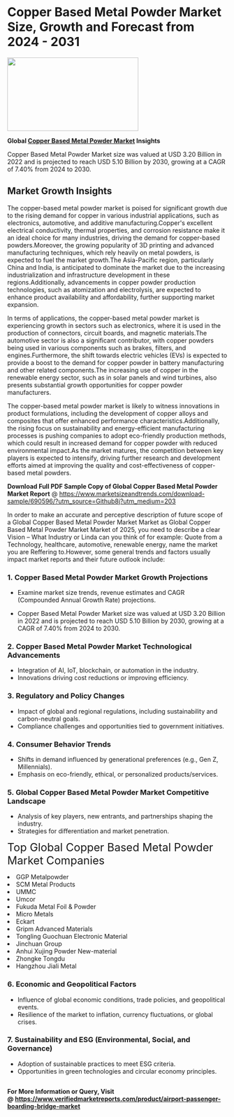 <H1>Copper Based Metal Powder Market Size, Growth and Forecast from 2024 - 2031</H1><img class="aligncenter size-medium wp-image-584254" src="https://thirdeyenews.in/wp-content/uploads/2024/09/Global-Market-Research-300x168.jpeg" alt="" width="300" height="168" /><p><strong>Global&nbsp;<a href="https://www.marketsizeandtrends.com/download-sample/690596/?utm_source=Github8j?utm_medium=203">Copper Based Metal Powder Market</a> Insights</strong></p><p>Copper Based Metal Powder Market size was valued at USD 3.20 Billion in 2022 and is projected to reach USD 5.10 Billion by 2030, growing at a CAGR of 7.40% from 2024 to 2030.</p><p><h2>Market Growth Insights</h2> <p>The copper-based metal powder market is poised for significant growth due to the rising demand for copper in various industrial applications, such as electronics, automotive, and additive manufacturing.Copper's excellent electrical conductivity, thermal properties, and corrosion resistance make it an ideal choice for many industries, driving the demand for copper-based powders.Moreover, the growing popularity of 3D printing and advanced manufacturing techniques, which rely heavily on metal powders, is expected to fuel the market growth.The Asia-Pacific region, particularly China and India, is anticipated to dominate the market due to the increasing industrialization and infrastructure development in these regions.Additionally, advancements in copper powder production technologies, such as atomization and electrolysis, are expected to enhance product availability and affordability, further supporting market expansion.</p> <p>In terms of applications, the copper-based metal powder market is experiencing growth in sectors such as electronics, where it is used in the production of connectors, circuit boards, and magnetic materials.The automotive sector is also a significant contributor, with copper powders being used in various components such as brakes, filters, and engines.Furthermore, the shift towards electric vehicles (EVs) is expected to provide a boost to the demand for copper powder in battery manufacturing and other related components.The increasing use of copper in the renewable energy sector, such as in solar panels and wind turbines, also presents substantial growth opportunities for copper powder manufacturers.</p> <p>The copper-based metal powder market is likely to witness innovations in product formulations, including the development of copper alloys and composites that offer enhanced performance characteristics.Additionally, the rising focus on sustainability and energy-efficient manufacturing processes is pushing companies to adopt eco-friendly production methods, which could result in increased demand for copper powder with reduced environmental impact.As the market matures, the competition between key players is expected to intensify, driving further research and development efforts aimed at improving the quality and cost-effectiveness of copper-based metal powders.</p> <p><span class=""><strong>Download Full PDF Sample Copy of Global Copper Based Metal Powder Market Report</strong> @ <a href="https://www.marketsizeandtrends.com/download-sample/690596/?utm_source=Github8j?utm_medium=203" target="_blank">https://www.marketsizeandtrends.com/download-sample/690596/?utm_source=Github8j?utm_medium=203</a></span></p><p>In order to make an accurate and perceptive description of future scope of a Global&nbsp;Copper Based Metal Powder Market Market as Global&nbsp;Copper Based Metal Powder Market Market of 2025, you need to describe a clear Vision &ndash; What Industry or Linda can you think of for example: Quote from a Technology, healthcare, automotive, renewable energy, name the market you are Reffering to.However, some general trends and factors usually impact market reports and their future outlook include:</p><h3>1.&nbsp;<strong>Copper Based Metal Powder Market Growth Projections</strong></h3><ul><li>Examine market size trends, revenue estimates and CAGR (Compounded Annual Growth Rate) projections.</li><li><p>Copper Based Metal Powder Market size was valued at USD 3.20 Billion in 2022 and is projected to reach USD 5.10 Billion by 2030, growing at a CAGR of 7.40% from 2024 to 2030.</p></li></ul><h3>2.&nbsp;<strong>Copper Based Metal Powder Market Technological Advancements</strong></h3><ul><li>Integration of AI, IoT, blockchain, or automation in the industry.</li><li>Innovations driving cost reductions or improving efficiency.</li></ul><h3>3.&nbsp;<strong>Regulatory and Policy Changes</strong></h3><ul><li>Impact of global and regional regulations, including sustainability and carbon-neutral goals.</li><li>Compliance challenges and opportunities tied to government initiatives.</li></ul><h3>4.&nbsp;<strong>Consumer Behavior Trends</strong></h3><ul><li>Shifts in demand influenced by generational preferences (e.g., Gen Z, Millennials).</li><li>Emphasis on eco-friendly, ethical, or personalized products/services.</li></ul><h3>5.&nbsp;<strong>Global Copper Based Metal Powder Market Competitive Landscape</strong></h3><ul><li>Analysis of key players, new entrants, and partnerships shaping the industry.</li><li>Strategies for differentiation and market penetration.</li></ul><p data-pm-slice="1 1 []"><span style="color: inherit; font-family: inherit; font-size: 25px;">Top Global Copper Based Metal Powder Market Companies</span></p><div class="" data-test-id=""><p><li>GGP Metalpowder</li><li> SCM Metal Products</li><li> UMMC</li><li> Umcor</li><li> Fukuda Metal Foil & Powder</li><li> Micro Metals</li><li> Eckart</li><li> Gripm Advanced Materials</li><li> Tongling Guochuan Electronic Material</li><li> Jinchuan Group</li><li> Anhui Xujing Powder New-material</li><li> Zhongke Tongdu</li><li> Hangzhou Jiali Metal</li></p></div><h3>6.&nbsp;<strong>Economic and Geopolitical Factors</strong></h3><ul><li>Influence of global economic conditions, trade policies, and geopolitical events.</li><li>Resilience of the market to inflation, currency fluctuations, or global crises.</li></ul><h3>7.&nbsp;<strong>Sustainability and ESG (Environmental, Social, and Governance)</strong></h3><ul><li>Adoption of sustainable practices to meet ESG criteria.</li><li>Opportunities in green technologies and circular economy principles.</li></ul><h2><strong style="font-size: 14px;">For More Information or Query, Visit @&nbsp;</strong><a style="background-color: #ffffff; font-size: 14px;" href="https://www.marketsizeandtrends.com/report/copper-based-metal-powder-market/" target="_blank">https://www.verifiedmarketreports.com/product/airport-passenger-boarding-bridge-market</a></h2>
